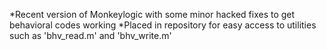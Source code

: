 *Recent version of Monkeylogic with some minor hacked fixes to get behavioral codes working
*Placed in repository for easy access to utilities such as 'bhv_read.m' and 'bhv_write.m'
